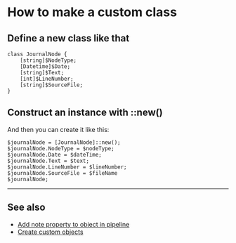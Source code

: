 # How to make a custom class


## Define a new class like that

	class JournalNode {
		[string]$NodeType;
		[Datetime]$Date;
		[string]$Text;
		[int]$LineNumber;
		[string]$SourceFile;
	}


## Construct an instance with ::new()

And then you can create it like this:

	$journalNode = [JournalNode]::new();
	$journalNode.NodeType = $nodeType;
	$journalNode.Date = $dateTime;
	$journalNode.Text = $text;
	$journalNode.LineNumber = $lineNumber;
	$journalNode.SourceFile = $fileName
	$journalNode;

-----

## See also

- [Add note property to object in pipeline](add_property_to_object_along_pipeline.md)
- [Create custom objects](custom_objects.md)